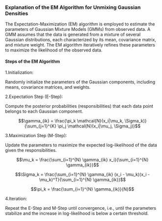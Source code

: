 ### Explanation of the EM Algorithm for Unmixing Gaussian Densities

The Expectation-Maximization (EM) algorithm is employed to estimate the parameters of Gaussian Mixture Models (GMMs) from observed data. 
A GMM assumes that the data is generated from a mixture of several Gaussian distributions, each characterized by its mean, covariance matrix, and mixture weight. 
The EM algorithm iteratively refines these parameters to maximize the likelihood of the observed data.

#### Steps of the EM Algorithm  



1.Initialization: 

Randomly initialize the parameters of the Gaussian components, including means, covariance matrices, and weights.

2.Expectation Step (E-Step): 

Compute the posterior probabilities (responsibilities) that each data point belongs to each Gaussian component.

$$\gamma_{ik} = \frac{\pi_k \mathcal{N}(x_i|\mu_k, \Sigma_k)}{\sum_{j=1}^{K} \pi_j \mathcal{N}(x_i|\mu_j, \Sigma_j)}$$

3.Maximization Step (M-Step):   

Update the parameters to maximize the expected log-likelihood of the data given the responsibilities.

$$\mu_k = \frac{\sum_{i=1}^{N} \gamma_{ik} x_i}{\sum_{i=1}^{N} \gamma_{ik}}$$

$$\Sigma_k = \frac{\sum_{i=1}^{N} \gamma_{ik} (x_i - \mu_k)(x_i - \mu_k)^T}{\sum_{i=1}^{N} \gamma_{ik}}$$

$$\pi_k = \frac{\sum_{i=1}^{N} \gamma_{ik}}{N}$$

4.Iteration:   

Repeat the E-Step and M-Step until convergence, i.e., until the parameters stabilize and the increase in log-likelihood is below a certain threshold.

